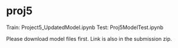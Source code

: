 # proj5
Train: Project5_UpdatedModel.ipynb
Test: Proj5ModelTest.ipynb

Please download model files first. Link is also in the submission zip.
